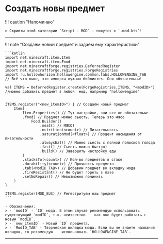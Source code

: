 # Создать новы предмет

!!! caution "Напоминаю"

    > Скрипты этой категории `Script - MOD` - пишутся в `.mod.kts`!

---

!!! note "Создаём новый предмет и задаём ему характеристики"

    ```kotlin
    import net.minecraft.item.Item
    import net.minecraft.item.Food
    import net.minecraftforge.registries.DeferredRegister
    import net.minecraftforge.registries.ForgeRegistries
    import ru.hollowhorizon.hollowengine.common.tabs.HOLLOWENGINE_TAB
    // Всё что выше, это импорты нужных библиотек. Они обязательны!
    
    val ITEMS = DeferredRegister.create(ForgeRegistries.ITEMS, "<modID>") //можно добавить предмет в любой  мод, например "hollowengine"
    
    
    ITEMS.register("<new_itemID>") { // Создаём новый предмет
        Item(
            Item.Properties() // Тут настройки, они все не обязательые
            .food( // Предмет можно сьесть. Теперь это мясо
                Food.Builder() 
                    .meat() // МЯСО!
                    .nutrition(<count>) // Питательность
                    .saturationMod(<float>) // Процент насыщения от питательности
                    .alwaysEat() // Можно сьесть с полной полоской голода
                    .fast() // Сьесть можно быстро)
                    .build() // Завершить настройку еды
            ) 
            .stacksTo(<count>) // Кол-во предметов в стаке
            .durability(<count>) // Прочность предмета
            .tab(<ModID_TAB>) // Добавим предмет во вкладку мода
            .fireResistant() // Не будет гореть в лаве
            .setNoRepair() // Невозможно починить
        ) 
    }
    
    ITEMS.register(MOD_BUS) // Регестритуем наш предмет
    ```
    
    - Обозначения:
    > - `modID` - `ID` мода. В этом случае рекомендую использовать существующий `modID`, т.к. неизвестно    как оно будет работать с новым `modID`.
    > - `new_itemID` - Новый `ID` предмета.
    > - `ModID_TAB` - Творческая вкладка мода. Если вы не знаете названия вкладок, то рекомендую    использовать `HOLLOWENGINE_TAB`.

---